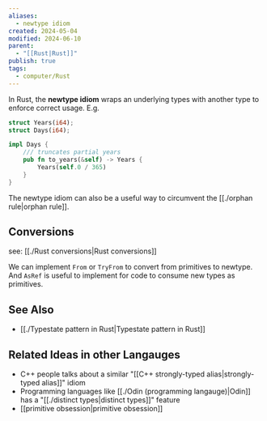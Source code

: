 ```yaml
---
aliases:
  - newtype idiom
created: 2024-05-04
modified: 2024-06-10
parent:
  - "[[Rust|Rust]]"
publish: true
tags:
  - computer/Rust
---
```


In Rust, the **newtype idiom** wraps an underlying types with another type to enforce correct usage. E.g.
```rust
struct Years(i64);
struct Days(i64);

impl Days {
    /// truncates partial years
    pub fn to_years(&self) -> Years {
        Years(self.0 / 365)
    }
}
```

The newtype idiom can also be a useful way to circumvent the [[./orphan rule|orphan rule]].

## Conversions
see: [[./Rust conversions|Rust conversions]]

We can implement `From` or `TryFrom` to convert from primitives to newtype. And `AsRef` is useful to implement for code to consume new types as primitives.

## See Also
- [[./Typestate pattern in Rust|Typestate pattern in Rust]]

## Related Ideas in other Langauges
- C++ people talks about a similar "[[C++ strongly-typed alias|strongly-typed alias]]" idiom
- Programming languages like [[./Odin (programming langauge)|Odin]] has a "[[./distinct types|distinct types]]" feature
- [[primitive obsession|primitive obsession]]